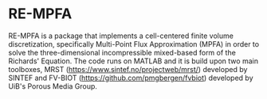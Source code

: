 # RE-MPFA
RE-MPFA is a package that implements a cell-centered finite volume discretization, specifically Multi-Point Flux Approximation (MPFA) in order to solve the three-dimensional incompressible mixed-based form of the Richards' Equation. The code runs on MATLAB and it is build upon two main toolboxes, MRST (https://www.sintef.no/projectweb/mrst/) developed by SINTEF and FV-BIOT (https://github.com/pmgbergen/fvbiot) developed by UiB's Porous Media Group.
